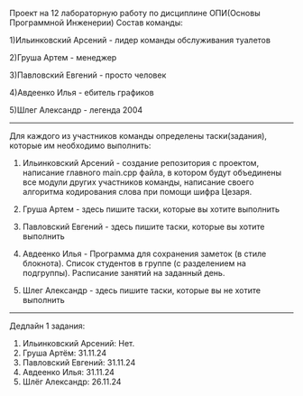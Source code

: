 Проект на 12 лабораторную работу по дисциплине ОПИ(Основы Программной Инженерии)
Состав команды: 

  1)Ильинковский Арсений - лидер команды обслуживания туалетов
  
  2)Груша Артем - менеджер 
  
  3)Павловский Евгений - просто человек
  
  4)Авдеенко Илья - ебитель графиков
  
  5)Шлег Александр - легенда 2004
  
  ---------------------------------
Для каждого из участников команды определены таски(задания), которые им необходимо выполнить:

  1) Ильинковский Арсений - создание репозитория с проектом, написание главного main.cpp файла, в котором будут объединены все модули других участников команды, написание своего алгоритма кодирования слова при помощи шифра Цезаря.

  2) Груша Артем - здесь пишите таски, которые вы хотите выполнить
  3) Павловский Евгений - здесь пишите таски, которые вы хотите выполнить
     
  4) Авдеенко Илья -
     Программа для сохранения заметок (в стиле блокнота).
     Список студентов в группе (с разделением на подгруппы).
    Расписание занятий на заданный день.
     
  6) Шлег Александр - здесь пишите таски, которые вы не хотите выполнить
-----------------------------------
Дедлайн 1 задания:
1) Ильинковский Арсений: Нет.
2) Груша Артём: 31.11.24
3) Павловский Евгений: 31.11.24
4) Авдеенко Илья: 31.11.24
5) Шлёг Александр: 26.11.24
